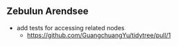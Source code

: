 Zebulun Arendsee
----------------
+ add tests for accessing related nodes
	- <https://github.com/GuangchuangYu/tidytree/pull/1>
